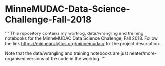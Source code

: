 # MinneMUDAC-Data-Science-Challenge-Fall-2018

'''
This repository contains my worklog, data/wrangling and training notebooks for the MinneMUDAC Data Science Challenge, Fall 2018. Follow the link https://minneanalytics.org/minnemudac/ for the project description.

Note that the data/wrangling and training notebooks are just neater/more-organised versions of the code in the worklog.
'''
